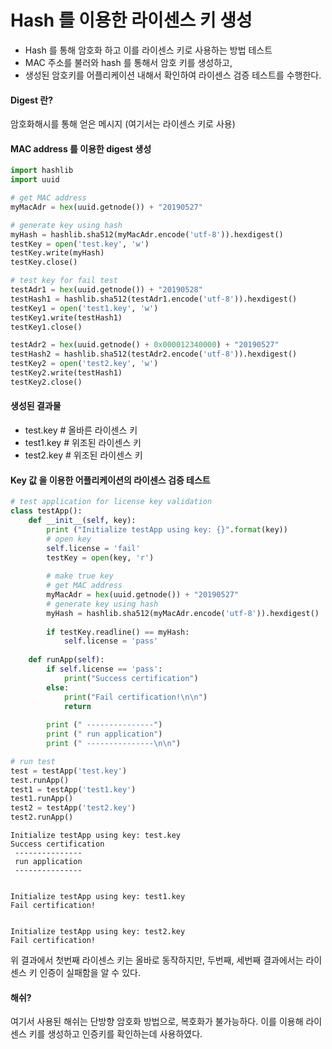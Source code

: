 
# Hash 를 이용한 라이센스 키 생성
* Hash 를 통해 암호화 하고 이를 라이센스 키로 사용하는 방법 테스트
* MAC 주소를 불러와 hash 를 통해서 암호 키를 생성하고,
* 생성된 암호키를 어플리케이션 내해서 확인하여 라이센스 검증 테스트를 수행한다.

#### Digest 란?
암호화해시를 통해 얻은 메시지 (여기서는 라이센스 키로 사용)

#### MAC address 를 이용한 digest 생성


```python
import hashlib
import uuid

# get MAC address
myMacAdr = hex(uuid.getnode()) + "20190527"

# generate key using hash
myHash = hashlib.sha512(myMacAdr.encode('utf-8')).hexdigest()
testKey = open('test.key', 'w')
testKey.write(myHash)
testKey.close()

# test key for fail test
testAdr1 = hex(uuid.getnode()) + "20190528"
testHash1 = hashlib.sha512(testAdr1.encode('utf-8')).hexdigest()
testKey1 = open('test1.key', 'w')
testKey1.write(testHash1)
testKey1.close()

testAdr2 = hex(uuid.getnode() + 0x000012340000) + "20190527"
testHash2 = hashlib.sha512(testAdr2.encode('utf-8')).hexdigest()
testKey2 = open('test2.key', 'w')
testKey2.write(testHash1)
testKey2.close()
```

#### 생성된 결과물
* test.key # 올바른 라이센스 키
* test1.key # 위조된 라이센스 키
* test2.key # 위조된 라이센스 키

#### Key 값 을 이용한 어플리케이션의 라이센스 검증 테스트


```python
# test application for license key validation
class testApp():
    def __init__(self, key):
        print ("Initialize testApp using key: {}".format(key))
        # open key
        self.license = 'fail'
        testKey = open(key, 'r')
        
        # make true key
        # get MAC address
        myMacAdr = hex(uuid.getnode()) + "20190527"
        # generate key using hash
        myHash = hashlib.sha512(myMacAdr.encode('utf-8')).hexdigest()
        
        if testKey.readline() == myHash:
            self.license = 'pass'
            
    def runApp(self):
        if self.license == 'pass':
            print("Success certification")
        else:
            print("Fail certification!\n\n")
            return
            
        print (" ---------------")
        print (" run application")
        print (" ---------------\n\n")
```


```python
# run test
test = testApp('test.key')
test.runApp()
test1 = testApp('test1.key')
test1.runApp()
test2 = testApp('test2.key')
test2.runApp()
```

    Initialize testApp using key: test.key
    Success certification
     ---------------
     run application
     ---------------
    
    
    Initialize testApp using key: test1.key
    Fail certification!
    
    
    Initialize testApp using key: test2.key
    Fail certification!
    
    
    

위 결과에서 첫번째 라이센스 키는 올바로 동작하지만,
두번째, 세번째 결과에서는 라이센스 키 인증이 실패함을 알 수 있다.

#### 해쉬?
여기서 사용된 해쉬는 단방향 암호화 방법으로, 복호화가 불가능하다.
이를 이용해 라이센스 키를 생성하고 인증키를 확인하는데 사용하였다.


```python

```
